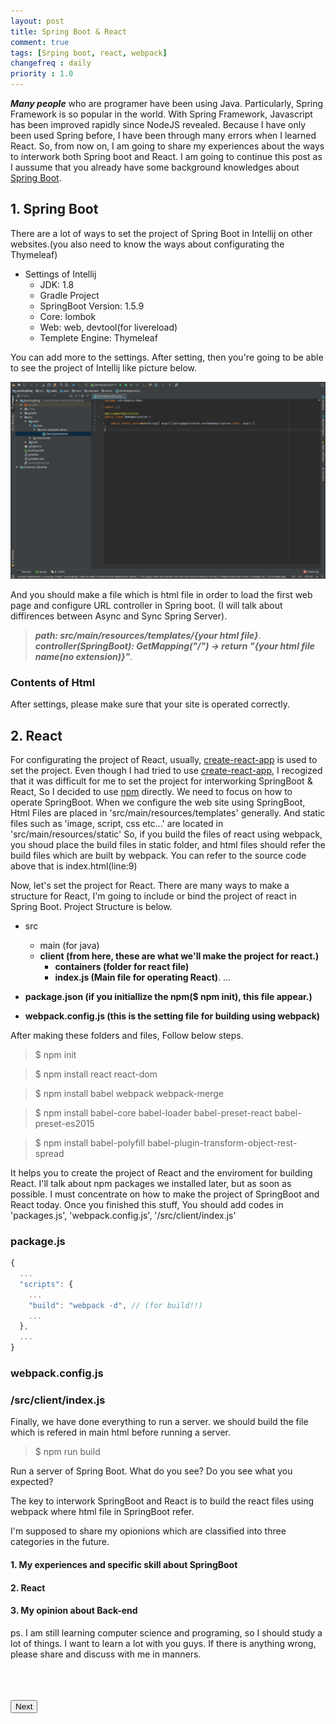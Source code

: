 ```yaml
---
layout: post
title: Spring Boot & React
comment: true
tags: [Srping boot, react, webpack]
changefreq : daily
priority : 1.0
---
```


***Many people*** who are programer have been using Java. Particularly, Spring Framework is so popular in the world. With Spring Framework, Javascript has been improved rapidly since NodeJS revealed. Because I have only been used Spring before, I have been through many errors when I learned React. So, from now on, I am going to share my experiences about the ways to interwork both Spring boot and React. I am going to continue this post as I aussume that you already have some background knowledges about [Spring Boot](https://projects.spring.io/spring-boot/#quick-start).

## 1. Spring Boot
There are a lot of ways to set the project of Spring Boot in Intellij on other websites.(you also need to know the ways about configurating the Thymeleaf) 
* Settings of Intellij 
  * JDK: 1.8
  * Gradle Project
  * SpringBoot Version: 1.5.9
  * Core: lombok
  * Web: web, devtool(for livereload)
  * Templete Engine: Thymeleaf

You can add more to the settings. After setting, then you're going to be able to see the project of Intellij like picture below. 

![this project](/assets/img/post/2017-12-29-My_First_Blog/p1.png)

And you should make a file which is html file in order to load the first web page and configure URL controller in Spring boot. (I will talk about diffirences between Async and Sync Spring Server). 
> ***path: src/main/resources/templates/{your html file}***.  
> ***controller(SpringBoot): GetMapping("/") -> return "{your html file name(no extension)}"***.  

### Contents of Html
<script src="https://gist.github.com/ijunc2/0e8f30e3c72905292887fabb42af95a7.js"></script>

After settings, please make sure that your site is operated correctly.

## 2. React
For configurating the project of React, usually, [create-react-app](https://github.com/facebookincubator/create-react-app) is used to set the project. Even though I had tried to use [create-react-app](https://github.com/facebookincubator/create-react-app), I recogized that it was difficult for me to set the project for interworking SpringBoot & React, So I decided to use [npm](https://www.npmjs.com/) directly. We need to focus on how to operate SpringBoot. When we configure the web site using SpringBoot, Html Files are placed in 'src/main/resources/templates' generally. And static files such as 'image, script, css etc...' are located in 'src/main/resources/static' So, if you build the files of react using webpack, you shoud place the build files in static folder, and html files should refer the build files which are built by webpack. You can refer to the source code above that is index.html(line:9)

Now, let's set the project for React.
There are many ways to make a structure for React, I'm going to include or bind the project of react in Spring Boot. Project Structure is below.

- src
  - main (for java)
  - **client (from here, these are what we'll make the project for react.)**
    - **containers (folder for react file)**
    - **index.js (Main file for operating React)**. 
...  

- **package.json (if you initiallize the npm($ npm init), this file appear.)**
- **webpack.config.js (this is the setting file for building using webpack)**

After making these folders and files, Follow below steps.

> $ npm init 

> $ npm install react react-dom

> $ npm install babel webpack webpack-merge 

> $ npm install babel-core babel-loader babel-preset-react babel-preset-es2015 

> $ npm install babel-polyfill babel-plugin-transform-object-rest-spread

It helps you to create the project of React and the enviroment for building React. I'll talk about npm packages we installed later, but as soon as possible. I must concentrate on how to make the project of SpringBoot and React today. Once you finished this stuff, You should add codes in 'packages.js', 'webpack.config.js', '/src/client/index.js'

### package.js
```js
{
  ...
  "scripts": {
    ...
    "build": "webpack -d", // (for build!!)
    ...
  },
  ...
}
```

### webpack.config.js
<script src="https://gist.github.com/ijunc2/06a0dfccc3be2beacd792757a3d1f877.js"></script>

### /src/client/index.js
<script src="https://gist.github.com/ijunc2/ea25428576b55584272b8ef2160aa796.js"></script>

Finally, we have done everything to run a server. we should build the file which is refered in main html before running a server. 

> $ npm run build

Run a server of Spring Boot. 
What do you see? Do you see what you expected?

The key to interwork SpringBoot and React is to build the react files using webpack where html file in SpringBoot refer.

I'm supposed to share my opionions which are classified into three categories in the future.

#### 1. My experiences and specific skill about SpringBoot
#### 2. React
#### 3. My opinion about Back-end

ps. I am still learning computer science and programing, so I should study a lot of things. I want to learn a lot with you guys. If there is anything wrong, please share and discuss with me in manners. 

<div>
  <br/><br/><br/>
  <button class="btn" onclick="moveto('/2017/12/30/second.html');">Next</button>
  <br/><br/><br/>
  <link rel="stylesheet" href="{{ site.baseurl }}/assets/css/ijunc/comm.css">
  <script src="{{ site.baseurl }}/assets/js/ijunc/comm.js"/>
</div>










